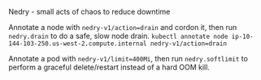 Nedry - small acts of chaos to reduce downtime

Annotate a node with `nedry-v1/action=drain` and cordon it, then run `nedry.drain` to do a safe, slow node drain.
`kubectl annotate node ip-10-144-103-250.us-west-2.compute.internal nedry-v1/action=drain`

Annotate a pod with `nedry-v1/limit=400Mi`, then run `nedry.softlimit` to perform a graceful delete/restart instead of a hard OOM kill.
